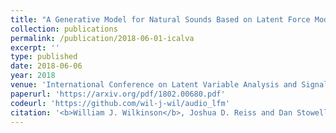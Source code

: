 ```yaml
---
title: "A Generative Model for Natural Sounds Based on Latent Force Modelling"
collection: publications
permalink: /publication/2018-06-01-icalva
excerpt: ''
type: published
date: 2018-06-06
year: 2018
venue: 'International Conference on Latent Variable Analysis and Signal Separation (LVA/ICA) 2018'
paperurl: 'https://arxiv.org/pdf/1802.00680.pdf'
codeurl: 'https://github.com/wil-j-wil/audio_lfm'
citation: '<b>William J. Wilkinson</b>, Joshua D. Reiss and Dan Stowell, <i>A Generative Model for Natural Sounds Based on Latent Force Modelling</i>, in International Conference on Latent Variable Analysis and Signal Separation <b>(LVA/ICA) 2018</b>.'
---
```


